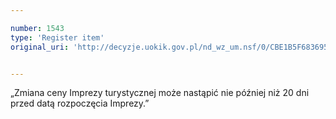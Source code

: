 ```yaml
---

number: 1543
type: 'Register item'
original_uri: 'http://decyzje.uokik.gov.pl/nd_wz_um.nsf/0/CBE1B5F683695CDEC125750F0037231C?OpenDocument'


---
```


„Zmiana ceny Imprezy turystycznej może nastąpić nie później niż 20 dni przed datą rozpoczęcia Imprezy.”
